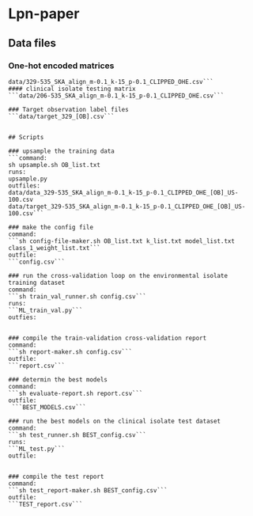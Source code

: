 # Lpn-paper

## Data files

### One-hot encoded matrices
```environmental isolate training matrix 
data/329-535_SKA_align_m-0.1_k-15_p-0.1_CLIPPED_OHE.csv```  
#### clinical isolate testing matrix
```data/206-535_SKA_align_m-0.1_k-15_p-0.1_CLIPPED_OHE.csv```  

### Target observation label files
```data/target_329_[OB].csv```   


## Scripts

### upsample the training data
```command:  
sh upsample.sh OB_list.txt  
runs:  
upsample.py   
outfiles:   
data/data_329-535_SKA_align_m-0.1_k-15_p-0.1_CLIPPED_OHE_[OB]_US-100.csv  
data/target_329-535_SKA_align_m-0.1_k-15_p-0.1_CLIPPED_OHE_[OB]_US-100.csv```  

### make the config file
command:  
```sh config-file-maker.sh OB_list.txt k_list.txt model_list.txt class_1_weight_list.txt```  
outfile:  
```config.csv```  

### run the cross-validation loop on the environmental isolate training dataset
command:  
```sh train_val_runner.sh config.csv```  
runs:  
```ML_train_val.py```  
outfies:  


### compile the train-validation cross-validation report
command:  
```sh report-maker.sh config.csv```  
outfile:  
```report.csv```  
  
### determin the best models  
command:  
```sh evaluate-report.sh report.csv```  
outfile:  
 ```BEST_MODELS.csv```  
 
### run the best models on the clinical isolate test dataset 
command:  
```sh test_runner.sh BEST_config.csv```  
runs:  
```ML_test.py```  
outfile:  


### compile the test report
command:  
```sh test_report-maker.sh BEST_config.csv```  
outfile:  
```TEST_report.csv```  
